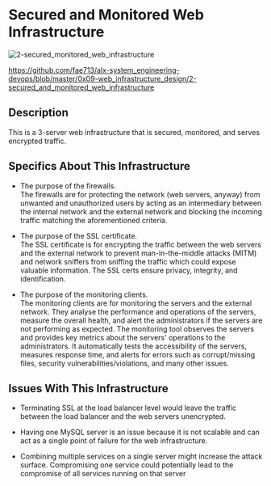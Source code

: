 # Secured and Monitored Web Infrastructure

![2-secured_monitored_web_infrastructure](https://github.com/Astrokojo/alx-system_engineering-devops/assets/60085282/1424e431-2641-4df9-9f7c-6148081b2f76)

https://github.com/fae713/alx-system_engineering-devops/blob/master/0x09-web_infrastructure_design/2-secured_and_monitored_web_infrastructure

## Description

This is a 3-server web infrastructure that is secured, monitored, and serves encrypted traffic.

## Specifics About This Infrastructure

+ The purpose of the firewalls.<br/>The firewalls are for protecting the network (web servers, anyway) from unwanted and unauthorized users by acting as an intermediary between the internal network and the external network and blocking the incoming traffic matching the aforementioned criteria. 

+ The purpose of the SSL certificate.<br/>The SSL certificate is for encrypting the traffic between the web servers and the external network to prevent man-in-the-middle attacks (MITM) and network sniffers from sniffing the traffic which could expose valuable information. The SSL certs ensure privacy, integrity, and identification.

+ The purpose of the monitoring clients.<br/>The monitoring clients are for monitoring the servers and the external network. They analyse the performance and operations of the servers, measure the overall health, and alert the administrators if the servers are not performing as expected. The monitoring tool observes the servers and provides key metrics about the servers' operations to the administrators. It automatically tests the accessibility of the servers, measures response time, and alerts for errors such as corrupt/missing files, security vulnerabilities/violations, and many other issues. 

## Issues With This Infrastructure

+ Terminating SSL at the load balancer level would leave the traffic between the load balancer and the web servers unencrypted.

+ Having one MySQL server is an issue because it is not scalable and can act as a single point of failure for the web infrastructure.

+ Combining multiple services on a single server might increase the attack surface. Compromising one service could potentially lead to the compromise of all services running on that server
